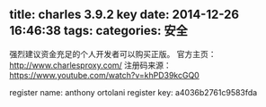 title: charles 3.9.2 key
date: 2014-12-26 16:46:38
tags: 
categories: 安全
---
强烈建议资金充足的个人开发者可以购买正版。
官方主页：http://www.charlesproxy.com/
注册码来源：https://www.youtube.com/watch?v=khPD39kcGQ0

register name:
anthony ortolani
register key:
a4036b2761c9583fda
